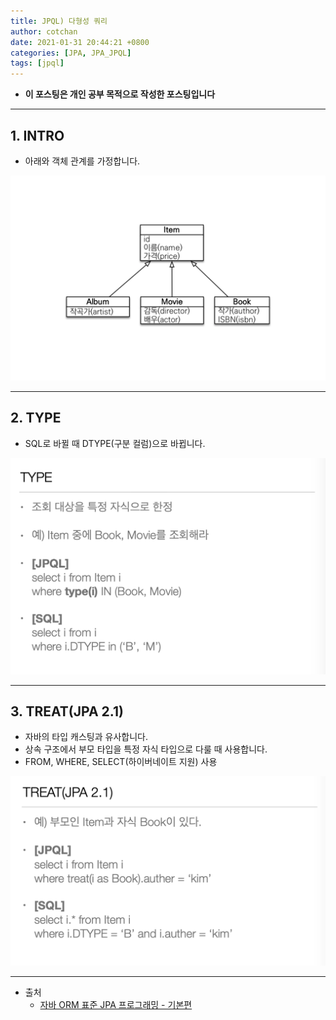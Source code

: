 ```yaml
---
title: JPQL) 다형성 쿼리
author: cotchan 
date: 2021-01-31 20:44:21 +0800 
categories: [JPA, JPA_JPQL]
tags: [jpql] 
---
```


+ **이 포스팅은 개인 공부 목적으로 작성한 포스팅입니다**

---

## 1. INTRO

+ 아래와 객체 관계를 가정합니다.

![Desktop View](/assets/img/post/jpa/2021-01-31-jpa-jpql-poly-01.png)

---

## 2. TYPE

+ SQL로 바뀔 때 DTYPE(구분 컬럼)으로 바뀝니다.

![Desktop View](/assets/img/post/jpa/2021-01-31-jpa-jpql-poly-02.png)

---

## 3. TREAT(JPA 2.1)

+ 자바의 타입 캐스팅과 유사합니다.
+ 상속 구조에서 부모 타입을 특정 자식 타입으로 다룰 때 사용합니다.
+ FROM, WHERE, SELECT(하이버네이트 지원) 사용

![Desktop View](/assets/img/post/jpa/2021-01-31-jpa-jpql-poly-03.png)


---

+ 출처
    + [자바 ORM 표준 JPA 프로그래밍 - 기본편](https://www.inflearn.com/course/ORM-JPA-Basic)
